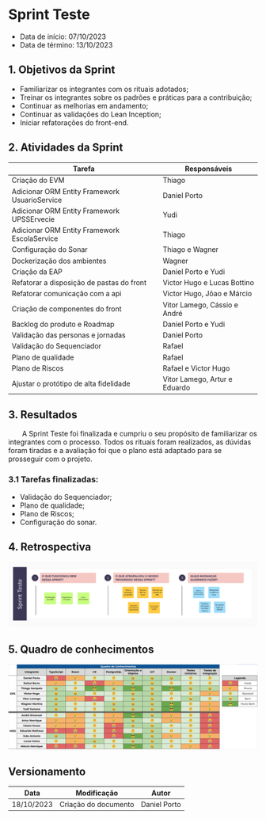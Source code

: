# Sprint Teste

- Data de início: 07/10/2023
- Data de término: 13/10/2023

## 1. Objetivos da Sprint

- Familiarizar os integrantes com os rituais adotados;
- Treinar os integrantes sobre os padrões e práticas para a contribuição;
- Continuar as melhorias em andamento;
- Continuar as validações do Lean Inception;
- Iniciar refatorações do front-end.

## 2. Atividades da Sprint
| Tarefa | Responsáveis |
|---|---|
|Criação do EVM| Thiago|
|Adicionar ORM Entity Framework UsuarioService| Daniel Porto |
|Adicionar ORM Entity Framework UPSSErvecie| Yudi |
|Adicionar ORM Entity Framework EscolaService | Thiago |
|Configuração do Sonar| Thiago e Wagner |
|Dockerização dos ambientes| Wagner |
|Criação da EAP | Daniel Porto e Yudi |
|Refatorar a disposição de pastas do front| Victor Hugo e Lucas Bottino|
|Refatorar comunicação com a api | Victor Hugo, Jõao e Márcio|
|Criação de componentes do front| Vitor Lamego, Cássio e André|
|Backlog do produto e Roadmap| Daniel Porto e Yudi |
|Validação das personas e jornadas | Daniel Porto |
|Validação do Sequenciador| Rafael |
|Plano de qualidade| Rafael |
|Plano de Riscos | Rafael e Victor Hugo |
|Ajustar o protótipo de alta fidelidade| Vitor Lamego, Artur e Eduardo|

## 3. Resultados

&emsp;&emsp;A Sprint Teste foi finalizada e cumpriu o seu propósito de familiarizar os integrantes com o processo. Todos os rituais foram realizados, as dúvidas foram tiradas e a avaliação foi que o plano está adaptado para se prosseguir com o projeto.

### 3.1 Tarefas finalizadas:
- Validação do Sequenciador;
- Plano de qualidade;
- Plano de Riscos;
- Configuração do sonar.

## 4. Retrospectiva

![Retrospectiva](../../assets/retrospectivas/retrospectiva-teste.png)

## 5. Quadro de conhecimentos

![Conhecimentos](../../assets/quadro-conhecimento/conhecimentoTest.png)

## Versionamento

| Data | Modificação | Autor |
|---|---|---|
|18/10/2023|Criação do documento|Daniel Porto|
